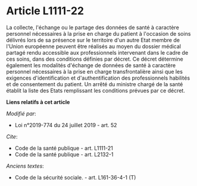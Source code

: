 # Article L1111-22

La collecte, l'échange ou le partage des données de santé à caractère personnel nécessaires à la prise en charge du patient à
l'occasion de soins délivrés lors de sa présence sur le territoire d'un autre Etat membre de l'Union européenne peuvent être
réalisés au moyen du dossier médical partagé rendu accessible aux professionnels intervenant dans le cadre de ces soins, dans
des conditions définies par décret. Ce décret détermine également les modalités d'échange de données de santé à caractère
personnel nécessaires à la prise en charge transfrontalière ainsi que les exigences d'identification et d'authentification
des professionnels habilités et de consentement du patient. Un arrêté du ministre chargé de la santé établit la liste des
Etats remplissant les conditions prévues par ce décret.

**Liens relatifs à cet article**

_Modifié par_:

  - Loi n°2019-774 du 24 juillet 2019 - art. 52

_Cite_:

  - Code de la santé publique - art. L1111-21
  - Code de la santé publique - art. L2132-1

_Anciens textes_:

  - Code de la sécurité sociale. - art. L161-36-4-1 (T)

